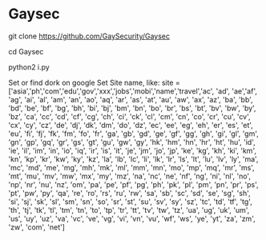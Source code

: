 # Gaysec

git clone https://github.com/GaySecurity/Gaysec

cd Gaysec

python2 i.py

Set or find dork on google
Set Site name, like: site = ['asia','ph','com','edu','gov','xxx','jobs','mobi','name','travel','ac', 'ad', 'ae','af', 'ag', 'ai', 'al', 'am', 'an', 'ao',
           'aq', 'ar', 'as', 'at', 'au', 'aw', 'ax', 'az', 'ba', 'bb',
           'bd', 'be', 'bf', 'bg', 'bh', 'bi', 'bj', 'bm', 'bn', 'bo',
           'br', 'bs', 'bt', 'bv', 'bw', 'by', 'bz', 'ca', 'cc', 'cd',
           'cf', 'cg', 'ch', 'ci', 'ck', 'cl', 'cm', 'cn', 'co', 'cr',
           'cu', 'cv', 'cx', 'cy', 'cz', 'de', 'dj', 'dk', 'dm', 'do',
           'dz', 'ec', 'ee', 'eg', 'eh', 'er', 'es', 'et', 'eu', 'fi',
           'fj', 'fk', 'fm', 'fo', 'fr', 'ga', 'gb', 'gd', 'ge', 'gf',
           'gg', 'gh', 'gi', 'gl', 'gm', 'gn', 'gp', 'gq', 'gr', 'gs',
           'gt', 'gu', 'gw', 'gy', 'hk', 'hm', 'hn', 'hr', 'ht', 'hu',
           'id', 'ie', 'il', 'im', 'in', 'io', 'iq', 'ir', 'is', 'it',
           'je', 'jm', 'jo', 'jp', 'ke', 'kg', 'kh', 'ki', 'km', 'kn',
           'kp', 'kr', 'kw', 'ky', 'kz', 'la', 'lb', 'lc', 'li', 'lk',
           'lr', 'ls', 'lt', 'lu', 'lv', 'ly', 'ma', 'mc', 'md', 'me',
           'mg', 'mh', 'mk', 'ml', 'mm', 'mn', 'mo', 'mp', 'mq', 'mr',
           'ms', 'mt', 'mu', 'mv', 'mw', 'mx', 'my', 'mz', 'na', 'nc',
           'ne', 'nf', 'ng', 'ni', 'nl', 'no', 'np', 'nr', 'nu', 'nz',
           'om', 'pa', 'pe', 'pf', 'pg', 'ph', 'pk', 'pl', 'pm', 'pn',
           'pr', 'ps', 'pt', 'pw', 'py', 'qa', 're', 'ro', 'rs', 'ru',
           'rw', 'sa', 'sb', 'sc', 'sd', 'se', 'sg', 'sh', 'si', 'sj',
           'sk', 'sl', 'sm', 'sn', 'so', 'sr', 'st', 'su', 'sv', 'sy',
           'sz', 'tc', 'td', 'tf', 'tg', 'th', 'tj', 'tk', 'tl', 'tm',
           'tn', 'to', 'tp', 'tr', 'tt', 'tv', 'tw', 'tz', 'ua', 'ug',
           'uk', 'um', 'us', 'uy', 'uz', 'va', 'vc', 've', 'vg', 'vi',
           'vn', 'vu', 'wf', 'ws', 'ye', 'yt', 'za', 'zm', 'zw', 'com',
           'net']

